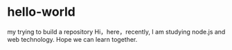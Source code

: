 # hello-world
my trying to build a repository
Hi，here，recently, I am studying node.js and web technology. Hope we can learn together.
